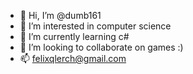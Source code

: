 - 👋 Hi, I’m @dumb161
- 👀 I’m interested in computer science
- 🌱 I’m currently learning c#
- 💞️ I’m looking to collaborate on games :)
- 📫 felixqlerch@gmail.com

<!---
dumb161/dumb161 is a ✨ special ✨ repository because its `README.md` (this file) appears on your GitHub profile.
You can click the Preview link to take a look at your changes.
--->
